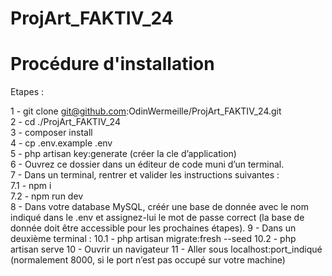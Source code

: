 # ProjArt_FAKTIV_24

# Procédure d'installation

Etapes :  
  
1 - git clone git@github.com:OdinWermeille/ProjArt_FAKTIV_24.git  
2 - cd ./ProjArt_FAKTIV_24  
3 - composer install  
4 - cp .env.example .env   
5 - php artisan key:generate (créer la cle d’application)  
6 - Ouvrez ce dossier dans un éditeur de code muni d’un terminal.  
7 - Dans un terminal, rentrer et valider les instructions suivantes :  
    7.1 - npm i  
    7.2 - npm run dev  
8 - Dans votre database MySQL, créér une base de donnée avec le nom indiqué dans le .env et assignez-lui le mot de passe correct (la base de donnée doit être accessible pour les prochaines étapes).
9 - Dans un deuxième terminal : 
    10.1 - php artisan migrate:fresh --seed 
    10.2 - php artisan serve 
10 - Ouvrir un navigateur
11 - Aller sous localhost:port_indiqué (normalement 8000, si le port n’est pas occupé sur votre machine) 